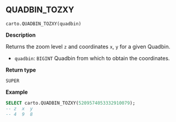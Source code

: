 ## QUADBIN_TOZXY

```sql:signature
carto.QUADBIN_TOZXY(quadbin)
```

**Description**

Returns the zoom level `z` and coordinates `x`, `y` for a given Quadbin.

* `quadbin`: `BIGINT` Quadbin from which to obtain the coordinates.

**Return type**

`SUPER`

**Example**

```sql
SELECT carto.QUADBIN_TOZXY(5209574053332910079);
-- z  x  y
-- 4  9  8
```
